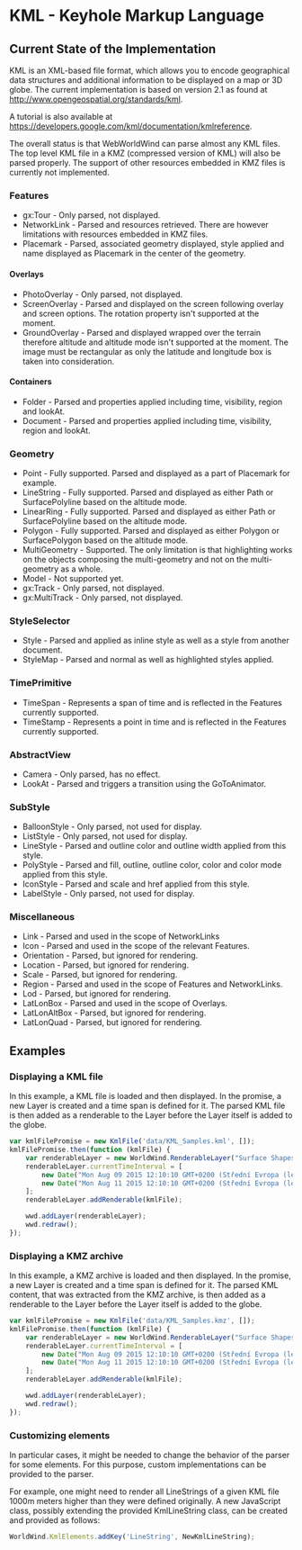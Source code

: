 # KML - Keyhole Markup Language

## Current State of the Implementation

KML is an XML-based file format, which allows you to encode geographical data
structures and additional information to be displayed on a map or 3D globe. The
current implementation is based on version 2.1 as found at
http://www.opengeospatial.org/standards/kml.

A tutorial is also available at
https://developers.google.com/kml/documentation/kmlreference.

The overall status is that WebWorldWind can parse almost any KML files. The top
level KML file in a KMZ (compressed version of KML) will also be parsed
properly. The support of other resources embedded in KMZ files is currently not
implemented.

### Features

* gx:Tour - Only parsed, not displayed.
* NetworkLink - Parsed and resources retrieved. There are however limitations
  with resources embedded in KMZ files.
* Placemark - Parsed, associated geometry displayed, style applied and name
  displayed as Placemark in the center of the geometry.

#### Overlays

* PhotoOverlay - Only parsed, not displayed. 
* ScreenOverlay - Parsed and displayed on the screen following overlay and
  screen options. The rotation property isn't supported at the moment. 
* GroundOverlay - Parsed and displayed wrapped over the terrain therefore
  altitude and altitude mode isn't supported at the moment. The image must be
  rectangular as only the latitude and longitude box is taken into
  consideration.  

#### Containers

* Folder - Parsed and properties applied including time, visibility, region and
  lookAt. 
* Document - Parsed and properties applied including time, visibility, region
  and lookAt.

### Geometry

* Point - Fully supported. Parsed and displayed as a part of Placemark for
  example. 
* LineString - Fully supported. Parsed and displayed as either Path or
  SurfacePolyline based on the altitude mode.
* LinearRing - Fully supported. Parsed and displayed as either Path or
  SurfacePolyline based on the altitude mode. 
* Polygon - Fully supported. Parsed and displayed as either Polygon or
  SurfacePolygon based on the altitude mode. 
* MultiGeometry - Supported. The only limitation is that highlighting works on
  the objects composing the multi-geometry and not on the multi-geometry as a
  whole. 
* Model - Not supported yet.
* gx:Track - Only parsed, not displayed.
* gx:MultiTrack - Only parsed, not displayed.

### StyleSelector

* Style - Parsed and applied as inline style as well as a style from another
  document. 
* StyleMap - Parsed and normal as well as highlighted styles applied. 

### TimePrimitive

* TimeSpan - Represents a span of time and is reflected in the Features
  currently supported.
* TimeStamp - Represents a point in time and is reflected in the Features
  currently supported.

### AbstractView

* Camera - Only parsed, has no effect.
* LookAt - Parsed and triggers a transition using the GoToAnimator.

### SubStyle

* BalloonStyle - Only parsed, not used for display.
* ListStyle - Only parsed, not used for display.
* LineStyle - Parsed and outline color and outline width applied from this
  style.
* PolyStyle - Parsed and fill, outline, outline color, color and color mode
  applied from this style.
* IconStyle - Parsed and scale and href applied from this style.
* LabelStyle - Only parsed, not used for display.

### Miscellaneous

* Link - Parsed and used in the scope of NetworkLinks
* Icon - Parsed and used in the scope of the relevant Features.
* Orientation - Parsed, but ignored for rendering.
* Location - Parsed, but ignored for rendering.
* Scale - Parsed, but ignored for rendering.
* Region - Parsed and used in the scope of Features and NetworkLinks.
* Lod - Parsed, but ignored for rendering.
* LatLonBox - Parsed and used in the scope of Overlays. 
* LatLonAltBox - Parsed, but ignored for rendering.
* LatLonQuad - Parsed, but ignored for rendering.

## Examples

### Displaying a KML file

In this example, a KML file is loaded and then displayed. In the promise, a new
Layer is created and a time span is defined for it. The parsed KML file is then
added as a renderable to the Layer before the Layer itself is added to the
globe.

```javascript
var kmlFilePromise = new KmlFile('data/KML_Samples.kml', []);
kmlFilePromise.then(function (kmlFile) {
    var renderableLayer = new WorldWind.RenderableLayer("Surface Shapes");
    renderableLayer.currentTimeInterval = [
        new Date("Mon Aug 09 2015 12:10:10 GMT+0200 (Střední Evropa (letní čas))").valueOf(),
        new Date("Mon Aug 11 2015 12:10:10 GMT+0200 (Střední Evropa (letní čas))").valueOf()
    ];
    renderableLayer.addRenderable(kmlFile);

    wwd.addLayer(renderableLayer);
    wwd.redraw();
});
```

### Displaying a KMZ archive

In this example, a KMZ archive is loaded and then displayed. In the promise, a
new Layer is created and a time span is defined for it. The parsed KML content,
that was extracted from the KMZ archive, is then added as a renderable to the
Layer before the Layer itself is added to the globe.

```javascript
var kmlFilePromise = new KmlFile('data/KML_Samples.kmz', []);
kmlFilePromise.then(function (kmlFile) {
    var renderableLayer = new WorldWind.RenderableLayer("Surface Shapes");
    renderableLayer.currentTimeInterval = [
        new Date("Mon Aug 09 2015 12:10:10 GMT+0200 (Střední Evropa (letní čas))").valueOf(),
        new Date("Mon Aug 11 2015 12:10:10 GMT+0200 (Střední Evropa (letní čas))").valueOf()
    ];
    renderableLayer.addRenderable(kmlFile);

    wwd.addLayer(renderableLayer);
    wwd.redraw();
});
```

### Customizing elements

In particular cases, it might be needed to change the behavior of the parser for
some elements. For this purpose, custom implementations can be provided to the
parser.

For example, one might need to render all LineStrings of a given KML file 1000m
meters higher than they were defined originally. A new JavaScript class,
possibly extending the provided KmlLineString class, can be created and provided
as follows:

```javascript
WorldWind.KmlElements.addKey('LineString', NewKmlLineString);
```
